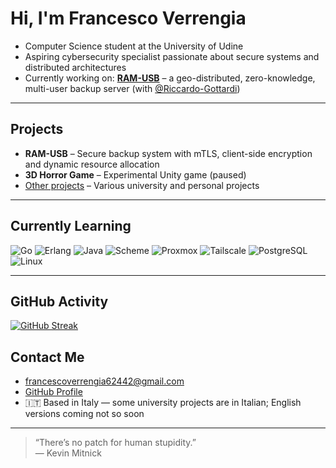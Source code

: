# Hi, I'm Francesco Verrengia

- Computer Science student at the University of Udine  
- Aspiring cybersecurity specialist passionate about secure systems and distributed architectures  
- Currently working on: [**RAM-USB**](https://github.com/Riccardo-Gottardi/backup_service) – a geo-distributed, zero-knowledge, multi-user backup server (with [@Riccardo-Gottardi](https://github.com/Riccardo-Gottardi))

---

## Projects

- **RAM-USB** – Secure backup system with mTLS, client-side encryption and dynamic resource allocation  
- **3D Horror Game** – Experimental Unity game (paused)  
- [Other projects](https://github.com/Verryx-02/Personal-Projects) – Various university and personal projects

---

## Currently Learning

![Go](https://img.shields.io/badge/Go-00ADD8?style=for-the-badge&logo=go&logoColor=white)
![Erlang](https://img.shields.io/badge/Erlang-A90533?style=for-the-badge&logo=erlang&logoColor=white)
![Java](https://img.shields.io/badge/Java-007396?style=for-the-badge&logo=java&logoColor=white)
![Scheme](https://img.shields.io/badge/Scheme-1E4F7A?style=for-the-badge&logo=scheme&logoColor=white)
![Proxmox](https://img.shields.io/badge/Proxmox-000000?style=for-the-badge&logo=proxmox&logoColor=white)
![Tailscale](https://img.shields.io/badge/Tailscale-0043CE?style=for-the-badge&logo=tailscale&logoColor=white)
![PostgreSQL](https://img.shields.io/badge/PostgreSQL-336791?style=for-the-badge&logo=postgresql&logoColor=white)
![Linux](https://img.shields.io/badge/Linux-FCC624?style=for-the-badge&logo=linux&logoColor=black)

---

## GitHub Activity

[![GitHub Streak](https://github-readme-streak-stats.herokuapp.com/?user=Verryx-02)](https://git.io/streak-stats)  

## Contact Me

- francescoverrengia62442@gmail.com  
- [GitHub Profile](https://github.com/Verryx-02)  
- 🇮🇹 Based in Italy — some university projects are in Italian; English versions coming not so soon

---

> “There’s no patch for human stupidity.”  
> — Kevin Mitnick
